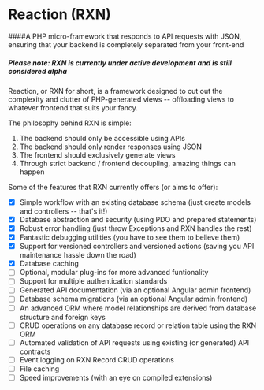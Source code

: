 # Reaction (RXN)

####A PHP micro-framework that responds to API requests with JSON, ensuring that your backend is completely separated from your front-end

##### Please note: RXN is currently under active development and is still considered alpha

Reaction, or RXN for short, is a framework designed to cut out the complexity and clutter of PHP-generated views -- offloading views to whatever frontend that suits your fancy.

The philosophy behind RXN is simple:
1. The backend should only be accessible using APIs
2. The backend should only render responses using JSON
3. The frontend should exclusively generate views
4. Through strict backend / frontend decoupling, amazing things can happen

Some of the features that RXN currently offers (or aims to offer):
- [X] Simple workflow with an existing database schema (just create models and controllers -- that's it!)
- [X] Database abstraction and security (using PDO and prepared statements)
- [X] Robust error handling (just throw Exceptions and RXN handles the rest)
- [X] Fantastic debugging utilities (you have to see them to believe them)
- [X] Support for versioned controllers and versioned actions (saving you API maintenance hassle down the road)
- [X] Database caching
- [ ] Optional, modular plug-ins for more advanced funtionality
- [ ] Support for multiple authentication standards
- [ ] Generated API documentation (via an optional Angular admin frontend)
- [ ] Database schema migrations (via an optional Angular admin frontend)
- [ ] An advanced ORM where model relationships are derived from database structure and foreign keys
- [ ] CRUD operations on any database record or relation table using the RXN ORM
- [ ] Automated validation of API requests using existing (or generated) API contracts
- [ ] Event logging on RXN Record CRUD operations
- [ ] File caching
- [ ] Speed improvements (with an eye on compiled extensions)
